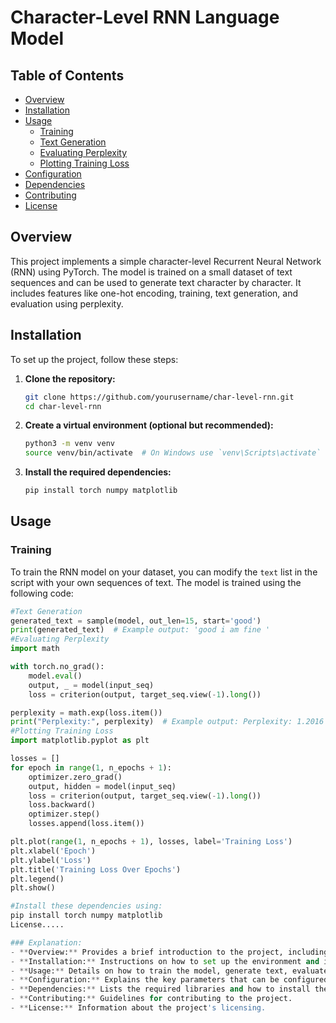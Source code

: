 # Character-Level RNN Language Model

## Table of Contents
- [Overview](#overview)
- [Installation](#installation)
- [Usage](#usage)
  - [Training](#training)
  - [Text Generation](#text-generation)
  - [Evaluating Perplexity](#evaluating-perplexity)
  - [Plotting Training Loss](#plotting-training-loss)
- [Configuration](#configuration)
- [Dependencies](#dependencies)
- [Contributing](#contributing)
- [License](#license)

## Overview

This project implements a simple character-level Recurrent Neural Network (RNN) using PyTorch. The model is trained on a small dataset of text sequences and can be used to generate text character by character. It includes features like one-hot encoding, training, text generation, and evaluation using perplexity.

## Installation

To set up the project, follow these steps:

1. **Clone the repository:**

    ```bash
    git clone https://github.com/yourusername/char-level-rnn.git
    cd char-level-rnn
    ```

2. **Create a virtual environment (optional but recommended):**

    ```bash
    python3 -m venv venv
    source venv/bin/activate  # On Windows use `venv\Scripts\activate`
    ```

3. **Install the required dependencies:**

    ```bash
    pip install torch numpy matplotlib
    ```

## Usage

### Training

To train the RNN model on your dataset, you can modify the `text` list in the script with your own sequences of text. The model is trained using the following code:

```python
#Text Generation
generated_text = sample(model, out_len=15, start='good')
print(generated_text)  # Example output: 'good i am fine '
#Evaluating Perplexity
import math

with torch.no_grad():
    model.eval()
    output, _ = model(input_seq)
    loss = criterion(output, target_seq.view(-1).long())

perplexity = math.exp(loss.item())
print("Perplexity:", perplexity)  # Example output: Perplexity: 1.2016
#Plotting Training Loss
import matplotlib.pyplot as plt

losses = []
for epoch in range(1, n_epochs + 1):
    optimizer.zero_grad()
    output, hidden = model(input_seq)
    loss = criterion(output, target_seq.view(-1).long())
    loss.backward()
    optimizer.step()
    losses.append(loss.item())

plt.plot(range(1, n_epochs + 1), losses, label='Training Loss')
plt.xlabel('Epoch')
plt.ylabel('Loss')
plt.title('Training Loss Over Epochs')
plt.legend()
plt.show()

#Install these dependencies using:
pip install torch numpy matplotlib
License.....

### Explanation:
- **Overview:** Provides a brief introduction to the project, including its purpose.
- **Installation:** Instructions on how to set up the environment and install dependencies.
- **Usage:** Details on how to train the model, generate text, evaluate it, and plot training loss.
- **Configuration:** Explains the key parameters that can be configured.
- **Dependencies:** Lists the required libraries and how to install them.
- **Contributing:** Guidelines for contributing to the project.
- **License:** Information about the project's licensing.




